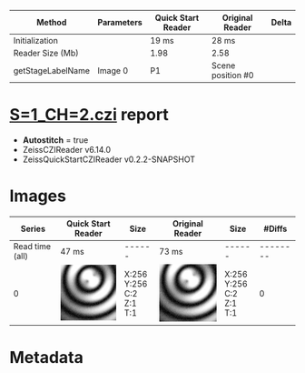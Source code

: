 |  Method            | Parameters       | Quick Start Reader | Original Reader | Delta  |
| -------------------|------------------|--------------------|-----------------|------- |
| Initialization     |                  |19 ms|28 ms|        |
| Reader Size (Mb)     |                  |1.98|2.58|        |
| getStageLabelName| Image 0 | P1| Scene position #0| |
# [S=1_CH=2.czi](https://zenodo.org/record/7015307/files/S%3D1_CH%3D2.czi) report
 - **Autostitch** = true
 - ZeissCZIReader v6.14.0
 - ZeissQuickStartCZIReader v0.2.2-SNAPSHOT

# Images 

| Series            | Quick Start Reader | Size | Original Reader | Size | #Diffs |
|-------------------|--------------------|------|-----------------|------|--------|
| Read time (all)   |47 ms|------|73 ms|------|--------|
|0|![S=1_CH=2.quick_true.flat_true.stitch_true.series_0.jpg](S=1_CH=2/S=1_CH=2.quick_true.flat_true.stitch_true.series_0.jpg)|X:256<br>Y:256<br>C:2<br>Z:1<br>T:1|![S=1_CH=2.quick_false.flat_true.stitch_true.series_0.jpg](S=1_CH=2/S=1_CH=2.quick_false.flat_true.stitch_true.series_0.jpg)|X:256<br>Y:256<br>C:2<br>Z:1<br>T:1|0|

# Metadata

